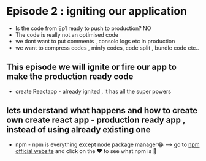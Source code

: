 # Episode 2 : igniting our application
- Is the code from Ep1 ready to push to production? NO
- The code is really not an optimised code 
- we dont want to put comments , consolo logs etc in production 
- we want to compress codes , minfy codes, code split , bundle code  etc..

## This episode we will ignite or fire our app to make the production ready code 

- create Reactapp  - already ignited , it has all the super powers 
## lets understand what happens and how to create own create react app - production ready app , instead of using already existing one

- npm - npm is everything except node package manager😂  -->  go to [npm official website](https://www.npmjs.com/) and click on the ❤ to see what npm is 🚀

